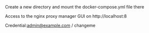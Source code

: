 
Create a new directory and mount the docker-compose.yml file there

Access to the nginx proxy manager GUI on http://localhost:8 

Credential:admin@example.com / changeme
